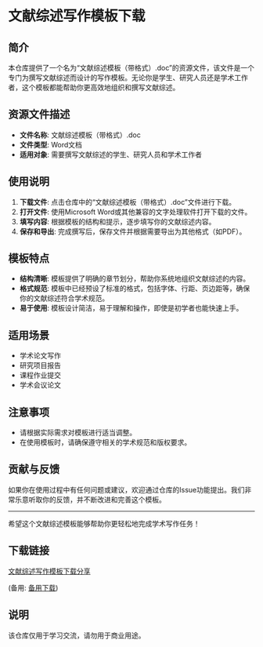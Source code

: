 # 文献综述写作模板下载

## 简介

本仓库提供了一个名为“文献综述模板（带格式）.doc”的资源文件，该文件是一个专门为撰写文献综述而设计的写作模板。无论你是学生、研究人员还是学术工作者，这个模板都能帮助你更高效地组织和撰写文献综述。

## 资源文件描述

- **文件名称**: 文献综述模板（带格式）.doc
- **文件类型**: Word文档
- **适用对象**: 需要撰写文献综述的学生、研究人员和学术工作者

## 使用说明

1. **下载文件**: 点击仓库中的“文献综述模板（带格式）.doc”文件进行下载。
2. **打开文件**: 使用Microsoft Word或其他兼容的文字处理软件打开下载的文件。
3. **填写内容**: 根据模板的结构和提示，逐步填写你的文献综述内容。
4. **保存和导出**: 完成撰写后，保存文件并根据需要导出为其他格式（如PDF）。

## 模板特点

- **结构清晰**: 模板提供了明确的章节划分，帮助你系统地组织文献综述的内容。
- **格式规范**: 模板中已经预设了标准的格式，包括字体、行距、页边距等，确保你的文献综述符合学术规范。
- **易于使用**: 模板设计简洁，易于理解和操作，即使是初学者也能快速上手。

## 适用场景

- 学术论文写作
- 研究项目报告
- 课程作业提交
- 学术会议论文

## 注意事项

- 请根据实际需求对模板进行适当调整。
- 在使用模板时，请确保遵守相关的学术规范和版权要求。

## 贡献与反馈

如果你在使用过程中有任何问题或建议，欢迎通过仓库的Issue功能提出。我们非常乐意听取你的反馈，并不断改进和完善这个模板。

---

希望这个文献综述模板能够帮助你更轻松地完成学术写作任务！

## 下载链接
[文献综述写作模板下载分享](https://pan.quark.cn/s/eacbcd8ff7cb) 

(备用: [备用下载](https://pan.baidu.com/s/1Sptb7qmZpJ3uVp8T5uzP5Q?pwd=1234))

## 说明

该仓库仅用于学习交流，请勿用于商业用途。
